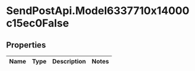 # SendPostApi.Model6337710x14000c15ec0False

## Properties
Name | Type | Description | Notes
------------ | ------------- | ------------- | -------------


